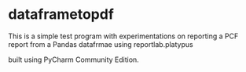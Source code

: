 # dataframetopdf
This is a simple test program with experimentations on reporting a PCF report from a Pandas datafrmae using reportlab.platypus

built using PyCharm Community Edition.